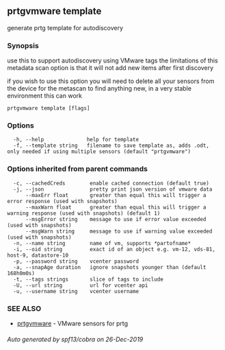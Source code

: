 ## prtgvmware template

generate prtg template for autodiscovery

### Synopsis

use this to support autodiscovery using VMware tags
the limitations of this metadata scan option is that it will not add new items after first 
discovery 

if you wish to use this option you will need to delete all your sensors 
from the device for the metascan to find anything new, in a very stable environment this can work


```
prtgvmware template [flags]
```

### Options

```
  -h, --help              help for template
  -f, --template string   filename to save template as, adds .odt, only needed if using multiple sensors (default "prtgvmware")
```

### Options inherited from parent commands

```
  -c, --cachedCreds        enable cached connection (default true)
  -j, --json               pretty print json version of vmware data
      --maxErr float       greater than equal this will trigger a error response (used with snapshots)
      --maxWarn float      greater than equal this will trigger a warning response (used with snapshots) (default 1)
      --msgError string    message to use if error value exceeded (used with snapshots)
      --msgWarn string     message to use if warning value exceeded (used with snapshots)
  -n, --name string        name of vm, supports *partofname*
  -i, --oid string         exact id of an object e.g. vm-12, vds-81, host-9, datastore-10 
  -p, --password string    vcenter password
  -a, --snapAge duration   ignore snapshots younger than (default 168h0m0s)
  -t, --tags strings       slice of tags to include
  -U, --url string         url for vcenter api
  -u, --username string    vcenter username
```

### SEE ALSO

* [prtgvmware](prtgvmware.md)	 - VMware sensors for prtg

###### Auto generated by spf13/cobra on 26-Dec-2019
